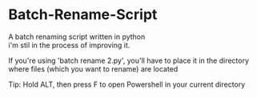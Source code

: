 # Batch-Rename-Script
A batch renaming script written in python  
i'm stil in the process of improving it.

If you're using 'batch rename 2.py', you'll have to place it in the directory where files (which you want to rename) are located  

Tip: Hold ALT, then press F to open Powershell in your current directory

